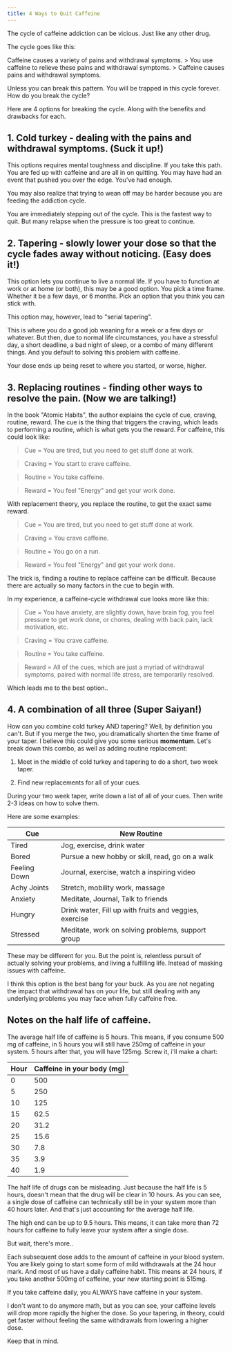 ```yaml
---
title: 4 Ways to Quit Caffeine
---
```

The cycle of caffeine addiction can be vicious. Just like any other drug.

The cycle goes like this:

Caffeine causes a variety of pains and withdrawal symptoms. > You use caffeine to relieve these pains and withdrawal symptoms. > Caffeine causes pains and withdrawal symptoms.

Unless you can break this pattern. You will be trapped in this cycle forever. How do you break the cycle?

Here are 4 options for breaking the cycle. Along with the benefits and drawbacks for each.

## 1. Cold turkey - dealing with the pains and withdrawal symptoms. (Suck it up!)

This options requires mental toughness and discipline. If you take this path. You are fed up with caffeine and are all in on quitting. You may have had an event that pushed you over the edge. You've had enough.

You may also realize that trying to wean off may be harder because you are feeding the addiction cycle.

You are immediately stepping out of the cycle. This is the fastest way to quit. But many relapse when the pressure is too great to continue.

## 2. Tapering - slowly lower your dose so that the cycle fades away without noticing. (Easy does it!)

This option lets you continue to live a normal life. If you have to function at work or at home (or both), this may be a good option. You pick a time frame. Whether it be a few days, or 6 months. Pick an option that you think you can stick with.

This option may, however, lead to "serial tapering".

This is where you do a good job weaning for a week or a few days or whatever. But then, due to normal life circumstances, you have a stressful day, a short deadline, a bad night of sleep, or a combo of many different things. And you default to solving this problem with caffeine.

Your dose ends up being reset to where you started, or worse, higher.

## 3. Replacing routines - finding other ways to resolve the pain. (Now we are talking!)

In the book "Atomic Habits", the author explains the cycle of cue, craving, routine, reward. The cue is the thing that triggers the craving, which leads to performing a routine, which is what gets you the reward. For caffeine, this could look like:

> Cue = You are tired, but you need to get stuff done at work.

> Craving = You start to crave caffeine.

> Routine = You take caffeine.

> Reward = You feel "Energy" and get your work done.

With replacement theory, you replace the routine, to get the exact same reward.

> Cue = You are tired, but you need to get stuff done at work.

> Craving = You crave caffeine.

> Routine = You go on a run.

> Reward = You feel "Energy" and get your work done.

The trick is, finding a routine to replace caffeine can be difficult. Because there are actually so many factors in the cue to begin with.

In my experience, a caffeine-cycle withdrawal cue looks more like this:

> Cue = You have anxiety, are slightly down, have brain fog, you feel pressure to get work done, or chores, dealing with back pain, lack motivation, etc.

> Craving = You crave caffeine.

> Routine = You take caffeine.

> Reward = All of the cues, which are just a myriad of withdrawal symptoms, paired with normal life stress, are temporarily resolved.

Which leads me to the best option..

## 4. A combination of all three (Super Saiyan!)

How can you combine cold turkey AND tapering? Well, by definition you can't. But if you merge the two, you dramatically shorten the time frame of your taper. I believe this could give you some serious **momentum**. Let's break down this combo, as well as adding routine replacement:

1. Meet in the middle of cold turkey and tapering to do a short, two week taper.
    
2. Find new replacements for all of your cues.
    

During your two week taper, write down a list of all of your cues. Then write 2-3 ideas on how to solve them.

Here are some examples:

|Cue|New Routine|
|---|---|
|Tired|Jog, exercise, drink water|
|Bored|Pursue a new hobby or skill, read, go on a walk|
|Feeling Down|Journal, exercise, watch a inspiring video|
|Achy Joints|Stretch, mobility work, massage|
|Anxiety|Meditate, Journal, Talk to friends|
|Hungry|Drink water, Fill up with fruits and veggies, exercise|
|Stressed|Meditate, work on solving problems, support group|

These may be different for you. But the point is, relentless pursuit of actually solving your problems, and living a fulfilling life. Instead of masking issues with caffeine.

I think this option is the best bang for your buck. As you are not negating the impact that withdrawal has on your life, but still dealing with any underlying problems you may face when fully caffeine free.

## Notes on the half life of caffeine.

The average half life of caffeine is 5 hours. This means, if you consume 500 mg of caffeine, in 5 hours you will still have 250mg of caffeine in your system. 5 hours after that, you will have 125mg. Screw it, i'll make a chart:

|Hour|Caffeine in your body (mg)|
|---|---|
|0|500|
|5|250|
|10|125|
|15|62.5|
|20|31.2|
|25|15.6|
|30|7.8|
|35|3.9|
|40|1.9|

The half life of drugs can be misleading. Just because the half life is 5 hours, doesn't mean that the drug will be clear in 10 hours. As you can see, a single dose of caffeine can technically still be in your system more than 40 hours later. And that's just accounting for the average half life.

The high end can be up to 9.5 hours. This means, it can take more than 72 hours for caffeine to fully leave your system after a single dose.

But wait, there's more..

Each subsequent dose adds to the amount of caffeine in your blood system. You are likely going to start some form of mild withdrawals at the 24 hour mark. And most of us have a daily caffeine habit. This means at 24 hours, if you take another 500mg of caffeine, your new starting point is 515mg.

If you take caffeine daily, you ALWAYS have caffeine in your system.

I don't want to do anymore math, but as you can see, your caffeine levels will drop more rapidly the higher the dose. So your tapering, in theory, could get faster without feeling the same withdrawals from lowering a higher dose.

Keep that in mind.